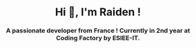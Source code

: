<h1 align="center">Hi 👋, I'm Raiden !</h1>
<h3 align="center">A passionate developer from France ! Currently in 2nd year at Coding Factory by ESIEE-IT.</h3>
